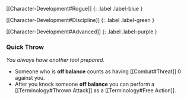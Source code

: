 
[[Character-Development#Rogue]]
{: .label .label-blue }

[[Character-Development#Discipline]]
{: .label .label-green }

[[Character-Development#Advanced]]
{: .label .label-purple }
### Quick Throw
*You always have another tool prepared.*
* Someone who is **off balance** counts as having [[Combat#Threat]] 0 against you.
* After you knock someone **off balance** you can perform a [[Terminology#Thrown Attack]] as a [[Terminology#Free Action]].
